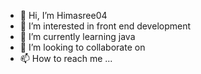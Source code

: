 - 👋 Hi, I’m Himasree04
- 👀 I’m interested in front end development
- 🌱 I’m currently learning java
- 💞️ I’m looking to collaborate on 
- 📫 How to reach me ...

<!---
Himasree04/Himasree04 is a ✨ special ✨ repository because its `README.md` (this file) appears on your GitHub profile.
You can click the Preview link to take a look at your changes.
--->
